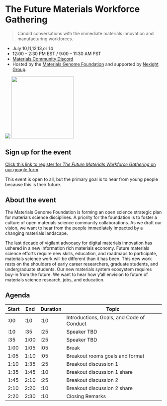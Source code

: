 # The Future Materials Workforce Gathering

> Candid conversations with the immediate materials innovation and manufacturing workforces.

* July 10,11,12,13,or 14
* 12:00 – 2:30 PM EST / 9:00 – 11:30 AM PST 
* [Materials Community Discord][where]
* Hosted by the [Materials Genome Foundation][mgf] and supported by [Nexight Group][nexight].

 [![](https://avatars.githubusercontent.com/u/71715171?s=200&v=4)][mgf]
 [<img src="https://pbs.twimg.com/profile_images/1430178983312863235/p04v-ZE6_400x400.png" height=200>][nexight]

## Sign up for the event

[Click this link to register for _The Future Materials Workforce Gathering_ on our google form][form].

This event is open to all, but the primary goal is to hear from young people because this is their future. 

## About the event

The Materials Genome Foundation is forming an open science strategic plan for materials science disciplines. A priority for the foundation is to foster a culture of open materials science community collaborations. As we draft our vision, we want to hear from the people immediately impacted by a changing materials landscape. 

The last decade of vigilant advocacy for digital materials innovation has ushered in a new information rich materials economy. Future materials science efforts require new skills, education, and roadmaps to participate, materials science work will be different than it has been. This new work rests on the shoulders of early career researchers, graduate students, and undergraduate students. Our new materials system ecosystem requires buy-in from the future. We want to hear how y’all envision to future of materials science research, jobs, and education. 


## Agenda

| Start | End | Duration | Topic |
|------|-------|----------|-------|
| :00 | :10   | :10 | Introductions, Goals, and Code of Conduct  |
| :10 | :35   | :25 | Speaker TBD  |
| :35 | 1:00  | :25 | Speaker TBD  |
| 1:00 | 1:05 | :05 | Break  |
| 1:05 | 1:10 | :05 | Breakout rooms goals and format  |
| 1:10 | 1:35 | :25 | Breakout discussion 1 |
| 1:35 | 1:45 | :10 | Breakout discussion 1 share |
| 1:45 | 2:10 | :25 | Breakout discussion 2  |
| 2:10 | 2:20 | :10 | Breakout discussion 2 share |
 |2:20 | 2:30 | :10 | Closing Remarks |



[form]: #
[mgf]: https://github.com/materialsgenomefoundation
[nexight]: https://nexightgroup.com/
[where]: #
